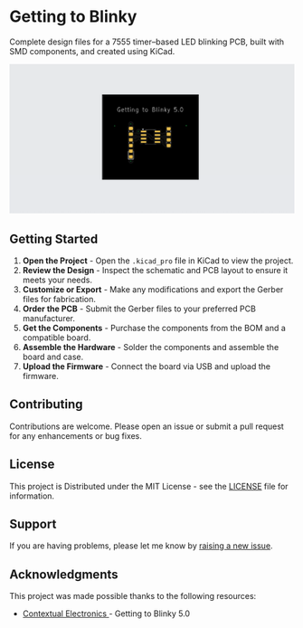 # Getting to Blinky

Complete design files for a 7555 timer–based LED blinking PCB, built with SMD components, and created using KiCad.
 
![Project Image](.github/repo-img.png)

## Getting Started

1. **Open the Project** - Open the `.kicad_pro` file in KiCad to view the project.
2. **Review the Design** - Inspect the schematic and PCB layout to ensure it meets your needs.
3. **Customize or Export** - Make any modifications and export the Gerber files for fabrication.
4. **Order the PCB** - Submit the Gerber files to your preferred PCB manufacturer.
5. **Get the Components** - Purchase the components from the BOM and a compatible board.
6. **Assemble the Hardware** - Solder the components and assemble the board and case.
7. **Upload the Firmware** - Connect the board via USB and upload the firmware.

## Contributing

Contributions are welcome. Please open an issue or submit a pull request for any enhancements or bug fixes.

## License

This project is Distributed under the MIT License - see the [LICENSE](LICENSE) file for information.

## Support

If you are having problems, please let me know by [raising a new issue](https://github.com/ImSeanConroy/blinky/issues/new/choose).

## Acknowledgments

This project was made possible thanks to the following resources:

- [Contextual Electronics ](https://contextualelectronics.com/courses/getting-to-blinky-5-0/) - Getting to Blinky 5.0